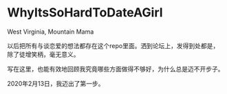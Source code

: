 # WhyItsSoHardToDateAGirl

West Virginia, Mountain Mama

以后把所有与谈恋爱的想法都存在这个repo里面。洒到论坛上，发得到处都是，除了徒增笑柄，毫无意义。

写在这里，也能有效地回顾我究竟哪些方面做得不够好，为什么总是迈不开步子。

2020年2月13日，我迈出了第一步。
